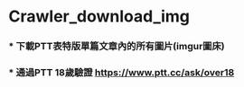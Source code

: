 # Crawler_download_img
### * 下載PTT表特版單篇文章內的所有圖片(imgur圖床)
### * 通過PTT 18歲驗證 https://www.ptt.cc/ask/over18
